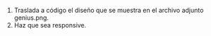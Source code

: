 1. Traslada a código el diseño que se muestra en el archivo adjunto genius.png.
2. Haz que sea responsive.